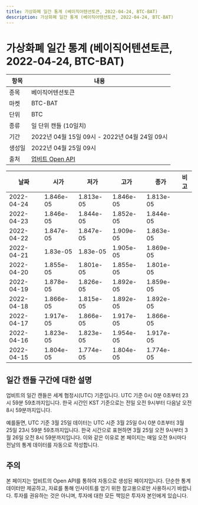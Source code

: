 ```yaml
---
title: 가상화폐 일간 통계 (베이직어텐션토큰, 2022-04-24, BTC-BAT)
description: 가상화폐 일간 통계 (베이직어텐션토큰, 2022-04-24, BTC-BAT)
---
```



가상화폐 일간 통계 (베이직어텐션토큰, 2022-04-24, BTC-BAT)
===

|항목|내용|
|--|--|
|종목|베이직어텐션토큰|
|마켓|BTC-BAT|
|단위|BTC|
|종류|일 단위 캔들 (10일치)|
|기간|2022년 04월 15일 09시 - 2022년 04월 24일 09시|
|생성일|2022년 04월 25일 09시|
|출처|[업비트 Open API](https://docs.upbit.com)|


|날짜|시가|저가|고가|종가|비고|
|--|--|--|--|--|--|
|2022-04-24|1.846e-05|1.813e-05|1.846e-05|1.813e-05|    |
|2022-04-23|1.846e-05|1.844e-05|1.852e-05|1.844e-05|    |
|2022-04-22|1.847e-05|1.847e-05|1.909e-05|1.863e-05|    |
|2022-04-21|1.83e-05|1.83e-05|1.905e-05|1.869e-05|    |
|2022-04-20|1.855e-05|1.801e-05|1.855e-05|1.801e-05|    |
|2022-04-19|1.878e-05|1.826e-05|1.892e-05|1.859e-05|    |
|2022-04-18|1.866e-05|1.815e-05|1.892e-05|1.892e-05|    |
|2022-04-17|1.917e-05|1.866e-05|1.917e-05|1.866e-05|    |
|2022-04-16|1.823e-05|1.823e-05|1.954e-05|1.917e-05|    |
|2022-04-15|1.804e-05|1.774e-05|1.804e-05|1.774e-05|    |


일간 캔들 구간에 대한 설명
---


업비트의 일간 캔들은 세계 협정시(UTC) 기준입니다. 
UTC 기준 0시 0분 0초부터 23시 59분 59초까지입니다. 
한국 시간인 KST 기준으로는 전일 오전 9시부터 다음날 오전 8시 59분까지입니다. 


예를들면, UTC 기준 3월 25일 데이터는 UTC 시준 3월 25일 0시 0분 0초부터 3월 25일 23시 59분 59초까지입니다. 
한국 시간으로 표현하면 3월 25일 오전 9시부터 3월 26일 오전 8시 59분까지입니다. 
이와 같은 이유로 본 페이지는 매일 오전 9시마다 전날의 통계 데이터를 자동으로 작성합니다. 


주의
---


본 페이지는 업비트의 Open API를 통하여 자동으로 생성된 페이지입니다. 
단순한 통계 데이터만 제공하고, 자료를 통해 인사이트를 얻기 위한 참고용으로만 사용하시기 바랍니다. 
투자를 권유하는 것은 아니며, 투자에 대한 모든 책임은 투자자 본인에게 있습니다. 
